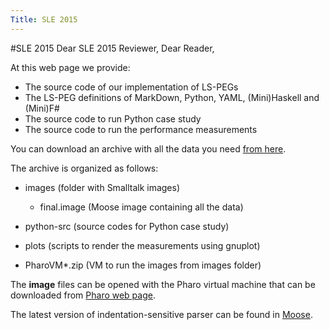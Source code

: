 ```yaml
---
Title: SLE 2015
---
```

#SLE 2015
Dear SLE 2015 Reviewer, Dear Reader,

At this web page we provide:


-  The source code of our implementation of LS-PEGs
-  The LS-PEG definitions of MarkDown, Python, YAML, (Mini)Haskell and (Mini)F#
-  The source code to run Python case study
-  The source code to run the performance measurements

You can download an archive with all the data you need [from here](/download/jk/sle2015/data.zip). 


The archive is organized as follows:

-  images (folder with Smalltalk images)
	-  final.image (Moose image containing all the data)

-  python-src (source codes for Python case study)
-  plots (scripts to render the measurements using gnuplot)
-  PharoVM\*.zip (VM to run the images from images folder)

The **image** files can be opened with the Pharo virtual machine that can be downloaded from [Pharo web page](http://pharo.org/download).

The latest version of indentation-sensitive parser can be found in [Moose](http://www.moosetechnology.org/).
